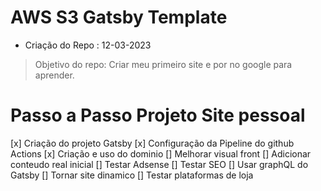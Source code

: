 # AWS S3 Gatsby Template

* Criação do Repo : 12-03-2023

> Objetivo do repo: Criar meu primeiro site e por no google para aprender.

# Passo a Passo Projeto Site pessoal

[x] Criação do projeto Gatsby
[x] Configuração da Pipeline do github Actions
[x] Criação e uso do dominio
[] Melhorar visual front
[] Adicionar conteudo real inicial
[] Testar Adsense
[] Testar SEO
[] Usar graphQL do Gatsby
[] Tornar site dinamico
[] Testar plataformas de loja
